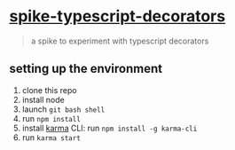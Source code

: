 # [spike-typescript-decorators](https://github.com/cmichaelgraham/spike-typescript-decorators)

> a spike to experiment with typescript decorators

## setting up the environment

1. clone this repo
1. install node
2. launch `git bash shell`
3. run `npm install`
2. install [karma](http://karma-runner.github.io/) CLI: run `npm install -g karma-cli`
3. run `karma start`
